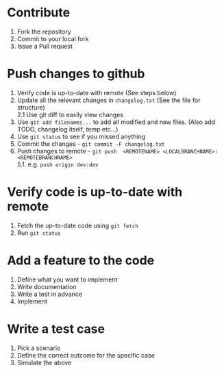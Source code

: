 # Contribute
  1. Fork the repository
  2. Commit to your local fork
  3. Issue a Pull request

# Push changes to github  
  1. Verify code is up-to-date with remote (See steps below)  
  2. Update all the relevant changes in `changelog.txt` (See the file for structure)  
    2.1 Use git diff to easily view changes
  3. Use `git add filenames...` to add all modified and new files. (Also add TODO, changelog itself, temp etc...)
  4. Use `git status` to see if you missed anything
  5. Commit the changes - `git commit -F changelog.txt`
  6. Push changes to remote - `git push  <REMOTENAME> <LOCALBRANCHNAME>:<REMOTEBRANCHNAME>`  
    5.1. e.g. `push origin dev:dev`

# Verify code is up-to-date with remote
  1. Fetch the up-to-date code using `git fetch`
  2. Run `git status`

# Add a feature to the code  
  1. Define what you want to implement  
  2. Write documentation  
  3. Write a test in advance  
  4. Implement  

# Write a test case  
  1. Pick a scenario  
  2. Define the correct outcome for the specific case  
  3. Simulate the above  
